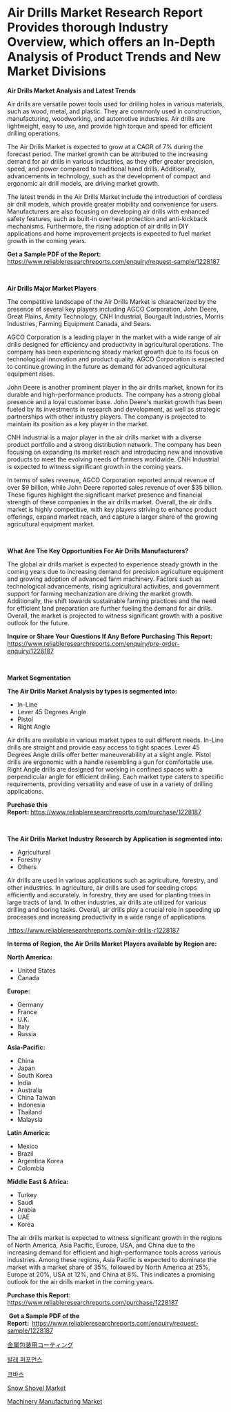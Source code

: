 <p><h1>Air Drills Market Research Report Provides thorough Industry Overview, which offers an In-Depth Analysis of Product Trends and New Market Divisions</h1></p><p><strong>Air Drills Market Analysis and Latest Trends</strong></p>
<p><p>Air drills are versatile power tools used for drilling holes in various materials, such as wood, metal, and plastic. They are commonly used in construction, manufacturing, woodworking, and automotive industries. Air drills are lightweight, easy to use, and provide high torque and speed for efficient drilling operations.</p><p>The Air Drills Market is expected to grow at a CAGR of 7% during the forecast period. The market growth can be attributed to the increasing demand for air drills in various industries, as they offer greater precision, speed, and power compared to traditional hand drills. Additionally, advancements in technology, such as the development of compact and ergonomic air drill models, are driving market growth.</p><p>The latest trends in the Air Drills Market include the introduction of cordless air drill models, which provide greater mobility and convenience for users. Manufacturers are also focusing on developing air drills with enhanced safety features, such as built-in overheat protection and anti-kickback mechanisms. Furthermore, the rising adoption of air drills in DIY applications and home improvement projects is expected to fuel market growth in the coming years.</p></p>
<p><strong>Get a Sample PDF of the Report:&nbsp;</strong> <a href="https://www.reliableresearchreports.com/enquiry/request-sample/1228187">https://www.reliableresearchreports.com/enquiry/request-sample/1228187</a></p>
<p>&nbsp;</p>
<p><strong>Air Drills Major Market Players</strong></p>
<p><p>The competitive landscape of the Air Drills Market is characterized by the presence of several key players including AGCO Corporation, John Deere, Great Plains, Amity Technology, CNH Industrial, Bourgault Industries, Morris Industries, Farming Equipment Canada, and Sears.</p><p>AGCO Corporation is a leading player in the market with a wide range of air drills designed for efficiency and productivity in agricultural operations. The company has been experiencing steady market growth due to its focus on technological innovation and product quality. AGCO Corporation is expected to continue growing in the future as demand for advanced agricultural equipment rises.</p><p>John Deere is another prominent player in the air drills market, known for its durable and high-performance products. The company has a strong global presence and a loyal customer base. John Deere's market growth has been fueled by its investments in research and development, as well as strategic partnerships with other industry players. The company is projected to maintain its position as a key player in the market.</p><p>CNH Industrial is a major player in the air drills market with a diverse product portfolio and a strong distribution network. The company has been focusing on expanding its market reach and introducing new and innovative products to meet the evolving needs of farmers worldwide. CNH Industrial is expected to witness significant growth in the coming years.</p><p>In terms of sales revenue, AGCO Corporation reported annual revenue of over $9 billion, while John Deere reported sales revenue of over $35 billion. These figures highlight the significant market presence and financial strength of these companies in the air drills market.  Overall, the air drills market is highly competitive, with key players striving to enhance product offerings, expand market reach, and capture a larger share of the growing agricultural equipment market.</p></p>
<p>&nbsp;</p>
<p><strong>What Are The Key Opportunities For Air Drills Manufacturers?</strong></p>
<p><p>The global air drills market is expected to experience steady growth in the coming years due to increasing demand for precision agriculture equipment and growing adoption of advanced farm machinery. Factors such as technological advancements, rising agricultural activities, and government support for farming mechanization are driving the market growth. Additionally, the shift towards sustainable farming practices and the need for efficient land preparation are further fueling the demand for air drills. Overall, the market is projected to witness significant growth with a positive outlook for the future.</p></p>
<p><strong>Inquire or Share Your Questions If Any Before Purchasing This Report:</strong> <a href="https://www.reliableresearchreports.com/enquiry/pre-order-enquiry/1228187">https://www.reliableresearchreports.com/enquiry/pre-order-enquiry/1228187</a></p>
<p>&nbsp;</p>
<p><strong>Market Segmentation</strong></p>
<p><strong>The Air Drills Market Analysis by types is segmented into:</strong></p>
<p><ul><li>In-Line</li><li>Lever 45 Degrees Angle</li><li>Pistol</li><li>Right Angle</li></ul></p>
<p><p>Air drills are available in various market types to suit different needs. In-Line drills are straight and provide easy access to tight spaces. Lever 45 Degrees Angle drills offer better maneuverability at a slight angle. Pistol drills are ergonomic with a handle resembling a gun for comfortable use. Right Angle drills are designed for working in confined spaces with a perpendicular angle for efficient drilling. Each market type caters to specific requirements, providing versatility and ease of use in a variety of drilling applications.</p></p>
<p><strong>Purchase this Report:&nbsp;</strong><a href="https://www.reliableresearchreports.com/purchase/1228187">https://www.reliableresearchreports.com/purchase/1228187</a></p>
<p>&nbsp;</p>
<p><strong>The Air Drills Market Industry Research by Application is segmented into:</strong></p>
<p><ul><li>Agricultural</li><li>Forestry</li><li>Others</li></ul></p>
<p><p>Air drills are used in various applications such as agriculture, forestry, and other industries. In agriculture, air drills are used for seeding crops efficiently and accurately. In forestry, they are used for planting trees in large tracts of land. In other industries, air drills are utilized for various drilling and boring tasks. Overall, air drills play a crucial role in speeding up processes and increasing productivity in a wide range of applications.</p></p>
<p><a href="https://www.reliableresearchreports.com/air-drills-r1228187">&nbsp;https://www.reliableresearchreports.com/air-drills-r1228187</a></p>
<p><strong>In terms of Region, the Air Drills Market Players available by Region are:</strong></p>
<p>
    <p> <strong> North America: </strong>
        <ul>
            <li>United States</li>
            <li>Canada</li>
        </ul>
        </p> 
    <p> <strong> Europe: </strong>
        <ul>
            <li>Germany</li>
            <li>France</li>
            <li>U.K.</li>
            <li>Italy</li>
            <li>Russia</li>
        </ul>
        </p> 
    <p> <strong> Asia-Pacific: </strong>
        <ul>
            <li>China</li>
            <li>Japan</li>
            <li>South Korea</li>
            <li>India</li>
            <li>Australia</li>
            <li>China Taiwan</li>
            <li>Indonesia</li>
            <li>Thailand</li>
            <li>Malaysia</li>
        </ul>
        </p> 
    <p> <strong> Latin America: </strong>
        <ul>
            <li>Mexico</li>
            <li>Brazil</li>
            <li>Argentina Korea</li>
            <li>Colombia</li>
        </ul>
        </p> 
    <p> <strong> Middle East & Africa: </strong>
        <ul>
            <li>Turkey</li>
            <li>Saudi</li>
            <li>Arabia</li>
            <li>UAE</li>
            <li>Korea</li>
        </ul>
    </p>
    </p>
<p><p>The air drills market is expected to witness significant growth in the regions of North America, Asia Pacific, Europe, USA, and China due to the increasing demand for efficient and high-performance tools across various industries. Among these regions, Asia Pacific is expected to dominate the market with a market share of 35%, followed by North America at 25%, Europe at 20%, USA at 12%, and China at 8%. This indicates a promising outlook for the air drills market in the coming years.</p></p>
<p><strong>Purchase this Report: </strong><a href="https://www.reliableresearchreports.com/purchase/1228187">https://www.reliableresearchreports.com/purchase/1228187</a></p>
<p>&nbsp;<strong>Get a Sample PDF of the Report:&nbsp;&nbsp;</strong><a href="https://www.reliableresearchreports.com/enquiry/request-sample/1228187">https://www.reliableresearchreports.com/enquiry/request-sample/1228187</a></p>
<p><strong></strong></p>
<p><p><a href="https://medium.com/@tiannastark1/%E9%87%91%E5%B1%9E%E5%8C%85%E8%A3%85%E3%82%B3%E3%83%BC%E3%83%86%E3%82%A3%E3%83%B3%E3%82%B0%E5%B8%82%E5%A0%B4%E5%88%86%E6%9E%90-%E3%81%9D%E3%81%AEcagr-%E5%B8%82%E5%A0%B4%E3%82%BB%E3%82%B0%E3%83%A1%E3%83%B3%E3%83%86%E3%83%BC%E3%82%B7%E3%83%A7%E3%83%B3-%E3%81%8A%E3%82%88%E3%81%B3%E3%82%B0%E3%83%AD%E3%83%BC%E3%83%90%E3%83%AB%E7%94%A3%E6%A5%AD%E6%A6%82%E8%A6%81-d2b8089c9ce1">金属包装用コーティング</a></p><p><a href="https://github.com/nuekbpymrrz5/Market-Research-Report-List-1/blob/main/856758227305.md">발레 퍼포먼스</a></p><p><a href="https://medium.com/@brionnaboyle/%EB%B0%9C%ED%9A%A8%EC%A3%BC-%EC%8B%9C%EC%9E%A5-%EC%8B%9C%EC%9E%A5-cagr-%EC%8B%9C%EC%9E%A5-%ED%8A%B8%EB%A0%8C%EB%93%9C-%EB%B0%8F-%EC%84%B1%EC%9E%A5-%EC%A0%84%EB%9E%B5%EC%97%90-%EB%8C%80%ED%95%9C-%ED%86%B5%EC%B0%B0%EB%A0%A5-ab31ea98efbe">크바스</a></p><p><a href="https://github.com/castoriffic/Market-Research-Report-List-4/blob/main/snow-shovel-market.md">Snow Shovel Market</a></p><p><a href="https://github.com/yoshih12/Market-Research-Report-List-2/blob/main/machinery-manufacturing-market.md">Machinery Manufacturing Market</a></p></p>